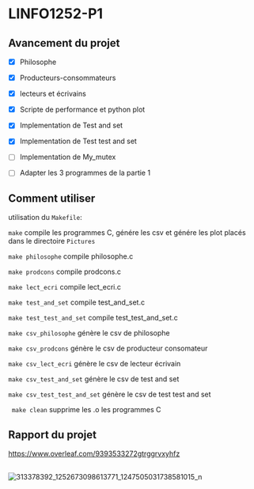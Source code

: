 # LINFO1252-P1
## Avancement du projet
- [x] Philosophe

- [x] Producteurs-consommateurs

- [x] lecteurs et écrivains

- [x] Scripte de performance et python plot

- [x] Implementation de Test and set

- [x] Implementation de Test test and set

- [ ] Implementation de My_mutex

- [ ] Adapter les 3 programmes de la partie 1

## Comment utiliser
utilisation du ```Makefile```:

```make``` compile les programmes C, génére les csv et génére les plot placés dans le directoire ```Pictures```

```make philosophe``` compile philosophe.c

```make prodcons``` compile prodcons.c 

```make lect_ecri```  compile lect_ecri.c

```make test_and_set``` compile test_and_set.c

```make test_test_and_set``` compile test_test_and_set.c

```make csv_philosophe``` génère le csv de philosophe

```make csv_prodcons``` génère le csv de producteur consomateur

```make csv_lect_ecri``` génère le csv de lecteur écrivain

```make csv_test_and_set``` génère le csv de test and set

```make csv_test_test_and_set``` génère le csv de test test and set

``` make clean``` supprime les .o les programmes C 



## Rapport du projet
https://www.overleaf.com/9393533272gtrggrvxyhfz

##
![313378392_1252673098613771_1247505031738581015_n](https://user-images.githubusercontent.com/74991568/205451738-78bba9e2-dc9d-4930-87e2-504a9adcfffb.jpg)


